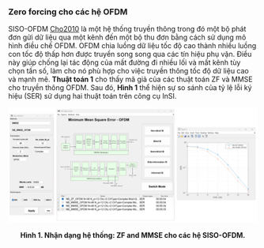 ### Zero forcing cho các hệ OFDM

SISO-OFDM [Cho2010] là một hệ thống truyền thông trong đó một bộ phát đơn gửi dữ liệu qua một kênh đến một bộ thu đơn bằng cách sử dụng mô hình điều chế OFDM. OFDM chia luồng dữ liệu tốc độ cao thành nhiều luồng con tốc độ thấp hơn được truyền song song qua các tín hiệu phụ vận. Điều này giúp chống lại tác động của mất đường đi nhiều lối và mất kênh tùy chọn tần số, làm cho nó phù hợp cho việc truyền thông tốc độ dữ liệu cao và mạnh mẽ. **Thuật toán 1** cho thấy mã giả của các thuật toán ZF và MMSE cho truyền thông OFDM. Sau đó, **Hình 1** thể hiện sự so sánh của tỷ lệ lỗi ký hiệu (SER) sử dụng hai thuật toán trên công cụ InSI.

[](../../../../pseudo/Algo_NB_ZF-OFDM.md ':include :type=code algorithm')


<p style="text-align-last: center">
<img src="./assets/img/Outputs/InSI_Algo_NB_ZF-OFDM.png">
</p>
<p style="text-align-last: center">
<b>
Hình 1. Nhận dạng hệ thống: ZF and MMSE cho các hệ SISO-OFDM.
</b>
</p>

[Kay1993]: https://dl.acm.org/doi/abs/10.5555/151045
[Ladaycia2017]: https://ieeexplore.ieee.org/abstract/document/7956173
[Garro2020]: https://ieeexplore.ieee.org/document/9040540
[Menni2012]: https://ieeexplore.ieee.org/abstract/document/6094230
[Cho2010]: https://ieeexplore.ieee.org/book/5675894